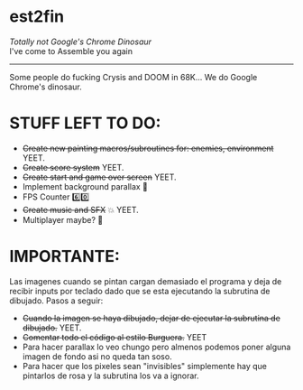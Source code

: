 # est2fin
*Totally not Google's Chrome Dinosaur* <br>
I've come to Assemble you again

---------------------------------------------------------------

Some people do fucking Crysis and DOOM in 68K... We do Google Chrome's dinosaur.

# STUFF LEFT TO DO:
  - ~~Create new painting macros/subroutines for: enemies, environment~~ YEET.
  - ~~Create score system~~ YEET.
  - ~~Create start and game over screen~~ YEET.
  - Implement background parallax :sunrise_over_mountains:
  - FPS Counter :six::zero:
  - ~~Create music and SFX~~ :collision: YEET.
  - Multiplayer maybe? :two_men_holding_hands:
  
# IMPORTANTE:
  Las imagenes cuando se pintan cargan demasiado el programa y deja de recibir inputs por teclado dado que se esta ejecutando la             subrutina de dibujado. Pasos a seguir:
  - ~~Cuando la imagen se haya dibujado, dejar de ejecutar la subrutina de dibujado.~~ YEET.
  - ~~Comentar todo el código al estilo Burguera.~~ YEET
  - Para hacer parallax lo veo chungo pero almenos podemos poner alguna imagen de fondo asi no queda tan soso.
  - Para hacer que los pixeles sean "invisibles" simplemente hay que pintarlos de rosa y la subrutina los va a ignorar.

